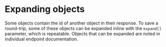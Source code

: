 # Expanding objects

Some objects contain the id of another object in their response. To save a round-trip, some of these objects can be expanded inline with the `expand[]` parameter, which is repeatable. Objects that can be expanded are noted in individual endpoint documentation.
